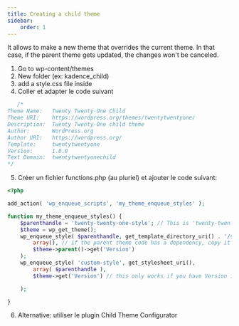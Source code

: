 ```yaml
---
title: Creating a child theme
sidebar:
    order: 1
---
```

It allows to make a new theme that overrides the current theme. In that case, if the parent theme gets updated, the changes won't be canceled. 

1. Go to wp-content/themes
2. New folder (ex: kadence_child)
3. add a style.css file inside
4. Coller et adapter le code suivant
```css
   /*
Theme Name:   Twenty Twenty-One Child
Theme URI:    https://wordpress.org/themes/twentytwentyone/
Description:  Twenty Twenty-One child theme
Author:       WordPress.org
Author URI:   https://wordpress.org/
Template:     twentytwentyone
Version:      1.0.0
Text Domain:  twentytwentyonechild
*/
```
5. Créer un fichier functions.php (au pluriel) et ajouter le code suivant:
```php
<?php  

add_action( 'wp_enqueue_scripts', 'my_theme_enqueue_styles' );

function my_theme_enqueue_styles() {
    $parenthandle = 'twenty-twenty-one-style'; // This is 'twenty-twenty-one-style' for the Twenty Twenty-one theme.
    $theme = wp_get_theme();
    wp_enqueue_style( $parenthandle, get_template_directory_uri() . '/style.css',
        array(), // if the parent theme code has a dependency, copy it to here
        $theme->parent()->get('Version')
    );
    wp_enqueue_style( 'custom-style', get_stylesheet_uri(),
        array( $parenthandle ),
        $theme->get('Version') // this only works if you have Version in the style header

    );

}
```
6. Alternative: utiliser le plugin Child Theme Configurator